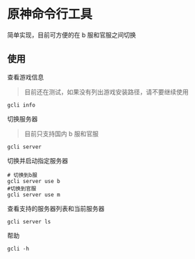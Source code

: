 # 原神命令行工具

简单实现，目前可方便的在 b 服和官服之间切换

## 使用

查看游戏信息

> 目前还在测试，如果没有列出游戏安装路径，请不要继续使用

```shell
gcli info
```

切换服务器

> 目前只支持国内 b 服和官服

```shell
gcli server
```

切换并启动指定服务器

```shell
# 切换到b服
gcli server use b
#切换到官服
gcli server use m
```

查看支持的服务器列表和当前服务器

```shell
gcli server ls
```

帮助

```shell
gcli -h
```
